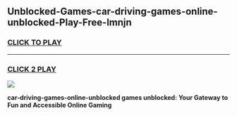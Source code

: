 
## Unblocked-Games-car-driving-games-online-unblocked-Play-Free-lmnjn
<h3>
<a href="https://premium76.site?title=car-driving-games-online-unblocked&ref=17A">CLICK TO PLAY</a></h3>
<hr>

<h3>
<a href="https://premium76.site?title=car-driving-games-online-unblocked&ref=17A">CLICK 2 PLAY</a>
  
</h3>

<a href="https://premium76.site?title=car-driving-games-online-unblocked&ref=17A"><img src="https://clearcache.store/games.png"></a>


**car-driving-games-online-unblocked games unblocked: Your Gateway to Fun and Accessible Online Gaming**
